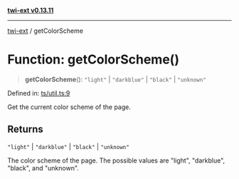 [**twi-ext v0.13.11**](../README.md)

***

[twi-ext](../README.md) / getColorScheme

# Function: getColorScheme()

> **getColorScheme**(): `"light"` \| `"darkblue"` \| `"black"` \| `"unknown"`

Defined in: [ts/util.ts:9](https://github.com/Robot-Inventor/twi-ext/blob/ca9aa16d00fd1678b6d68eb08a737e49940e6543/src/ts/util.ts#L9)

Get the current color scheme of the page.

## Returns

`"light"` \| `"darkblue"` \| `"black"` \| `"unknown"`

The color scheme of the page. The possible values are "light", "darkblue", "black", and "unknown".
